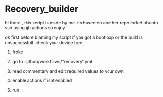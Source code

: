 # Recovery_builder

hi there , this script is made by me. its based on another repo called ubuntu ssh using gh actions so enjoy

ok first before blaming my script if you got a bootloop or the build is unsuccessfull. check your device tree

1) froke

2) go to .github/workflows/"recovery".yml

3) read commentary and edit required values to your own

4) enable actions if isnt enabled

5) run
